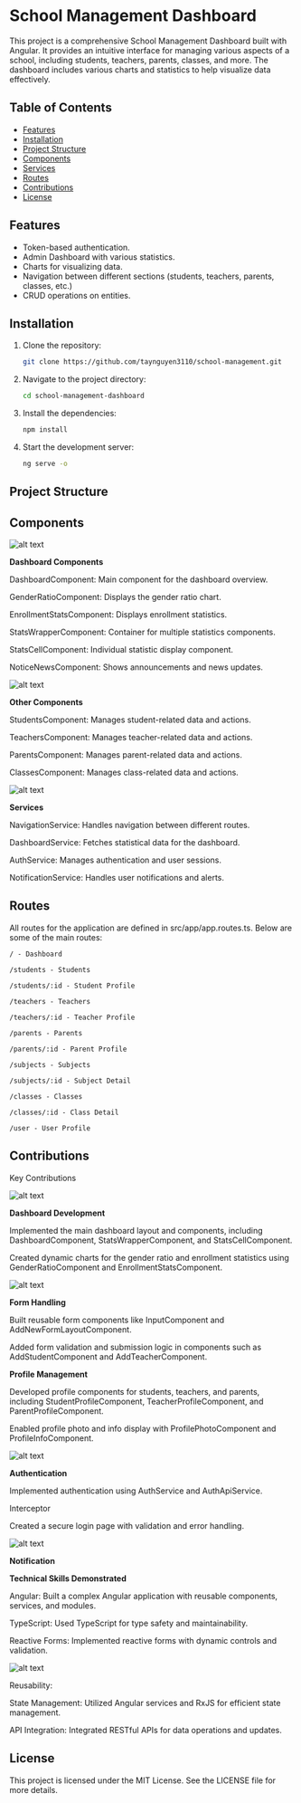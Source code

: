 # School Management Dashboard

This project is a comprehensive School Management Dashboard built with Angular. It provides an intuitive interface for managing various aspects of a school, including students, teachers, parents, classes, and more. The dashboard includes various charts and statistics to help visualize data effectively.

## Table of Contents

- [Features](#features)
- [Installation](#installation)
- [Project Structure](#project-structure)
- [Components](#components)
- [Services](#services)
- [Routes](#routes)
- [Contributions](#contributions)
- [License](#license)

## Features

- Token-based authentication.
- Admin Dashboard with various statistics.
- Charts for visualizing data.
- Navigation between different sections (students, teachers, parents, classes, etc.)
- CRUD operations on entities.

## Installation

1. Clone the repository:
   ```sh
   git clone https://github.com/taynguyen3110/school-management.git
   ```
2. Navigate to the project directory:
   ```sh
   cd school-management-dashboard
   ```
3. Install the dependencies:
   ```sh
   npm install
   ```
4. Start the development server:
   ```sh
   ng serve -o
   ```

## Project Structure

## Components

![alt text](screenshots/v2.0/image-2.png)

**Dashboard Components**

DashboardComponent: Main component for the dashboard overview.

GenderRatioComponent: Displays the gender ratio chart.

EnrollmentStatsComponent: Displays enrollment statistics.

StatsWrapperComponent: Container for multiple statistics components.

StatsCellComponent: Individual statistic display component.

NoticeNewsComponent: Shows announcements and news updates.

![alt text](screenshots/v2.0/image-3.png)

**Other Components**

StudentsComponent: Manages student-related data and actions.

TeachersComponent: Manages teacher-related data and actions.

ParentsComponent: Manages parent-related data and actions.

ClassesComponent: Manages class-related data and actions.

![alt text](screenshots/v2.0/image-1.png)

**Services**

NavigationService: Handles navigation between different routes.

DashboardService: Fetches statistical data for the dashboard.

AuthService: Manages authentication and user sessions.

NotificationService: Handles user notifications and alerts.

## Routes

All routes for the application are defined in src/app/app.routes.ts. Below are some of the main routes:

    / - Dashboard

    /students - Students

    /students/:id - Student Profile

    /teachers - Teachers

    /teachers/:id - Teacher Profile

    /parents - Parents

    /parents/:id - Parent Profile

    /subjects - Subjects

    /subjects/:id - Subject Detail

    /classes - Classes

    /classes/:id - Class Detail

    /user - User Profile

## Contributions

Key Contributions

![alt text](screenshots/v2.0/image.png)

**Dashboard Development**

Implemented the main dashboard layout and components, including DashboardComponent, StatsWrapperComponent, and StatsCellComponent.

Created dynamic charts for the gender ratio and enrollment statistics using GenderRatioComponent and EnrollmentStatsComponent.

![alt text](screenshots/v2.0/image-6.png)

**Form Handling**

Built reusable form components like InputComponent and AddNewFormLayoutComponent.

Added form validation and submission logic in components such as AddStudentComponent and AddTeacherComponent.

**Profile Management**

Developed profile components for students, teachers, and parents, including StudentProfileComponent, TeacherProfileComponent, and ParentProfileComponent.

Enabled profile photo and info display with ProfilePhotoComponent and ProfileInfoComponent.

![alt text](screenshots/v2.0/image-4.png)

**Authentication**

Implemented authentication using AuthService and AuthApiService.

Interceptor

Created a secure login page with validation and error handling.

![alt text](screenshots/v2.0/image-5.png)

**Notification**

**Technical Skills Demonstrated**

Angular: Built a complex Angular application with reusable components, services, and modules.

TypeScript: Used TypeScript for type safety and maintainability.

Reactive Forms: Implemented reactive forms with dynamic controls and validation.

![alt text](screenshots/v2.0/image-7.png)

Reusability:

State Management: Utilized Angular services and RxJS for efficient state management.

API Integration: Integrated RESTful APIs for data operations and updates.

## License

This project is licensed under the MIT License. See the LICENSE file for more details.

